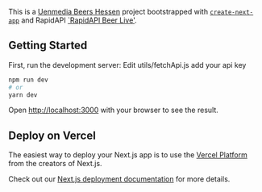 This is a [Uenmedia Beers Hessen](https://uenmedia.de/) project bootstrapped with [`create-next-app`](https://github.com/vercel/next.js/tree/canary/packages/create-next-app) and RapidAPI [`RapidAPI Beer Live'](https://rapidapi.com/ChristianGitter/api/beer-live/).

## Getting Started

First, run the development server:
Edit utils/fetchApi.js add your api key

```bash
npm run dev
# or
yarn dev
```

Open [http://localhost:3000](http://localhost:3000) with your browser to see the result.

## Deploy on Vercel

The easiest way to deploy your Next.js app is to use the [Vercel Platform](https://vercel.com/new?utm_medium=default-template&filter=next.js&utm_source=create-next-app&utm_campaign=create-next-app-readme) from the creators of Next.js.

Check out our [Next.js deployment documentation](https://nextjs.org/docs/deployment) for more details.
